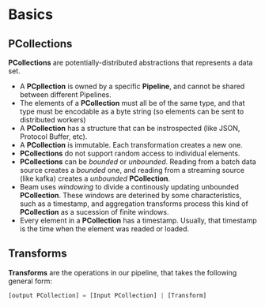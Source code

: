 # Basics

## PCollections

**PCollections** are potentially-distributed abstractions that represents a data set.

* A **PCpllection** is owned by a specific **Pipeline**, and cannot be shared between different Pipelines.
* The elements of a **PCollection** must all be of the same type, and that type must be encodable as a byte string (so elements can be sent to distributed workers)
* A **PCollection** has a structure that can be instrospected (like JSON, Protocol Buffer, etc).
* A **PCollection** is immutable. Each transformation creates a new one.
* **PCollections** do not support random access to individual elements.
* **PCollections** can be *bounded* or *unbounded*. Reading from a batch data source creates a *bounded* one, and reading from a streaming source (like kafka) creates a *unbounded* **PCollection**.
* Beam uses *windowing* to divide a continously updating unbounded **PCollection**. These windows are deterined by some characteristics, such as a timestamp, and aggregation transforms process this kind of **PCollection** as a sucession of finite windows.
* Every element in a **PCollection** has a timestamp. Usually, that timestamp is the time when the element was readed or loaded.

## Transforms

**Transforms** are the operations in our pipeline, that takes the following general form:

```python
[output PCollection] = [Input PCollection] | [Transform]
```